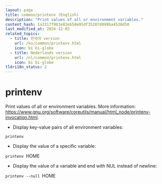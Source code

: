 ```yaml
---
layout: page
title: common/printenv (English)
description: "Print values of all or environment variables."
content_hash: 1a3317f981e82eb50e95df35207d899ba4538d50
last_modified_at: 2024-12-03
related_topics:
  - title: 한국어 version
    url: /ko/common/printenv.html
    icon: bi bi-globe
  - title: Nederlands version
    url: /nl/common/printenv.html
    icon: bi bi-globe
tldri18n_status: 2
---
```

# printenv

Print values of all or environment variables.
More information: <https://www.gnu.org/software/coreutils/manual/html_node/printenv-invocation.html>.

- Display key-value pairs of all environment variables:

`printenv`

- Display the value of a specific variable:

`printenv `<span class="tldr-var badge badge-pill bg-dark-lm bg-white-dm text-white-lm text-dark-dm font-weight-bold">HOME</span>

- Display the value of a variable and end with NUL instead of newline:

`printenv --null `<span class="tldr-var badge badge-pill bg-dark-lm bg-white-dm text-white-lm text-dark-dm font-weight-bold">HOME</span>
